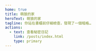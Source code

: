 ```yaml
---
home: true
title: 萌狼的家
heroText: 萌狼的家
tagline: 你站在書櫃前仔細檢查，發現了一個暗格…
actions:
  - text: 查看秘密日記
    link: /posts/index.html
    type: primary
---
```

